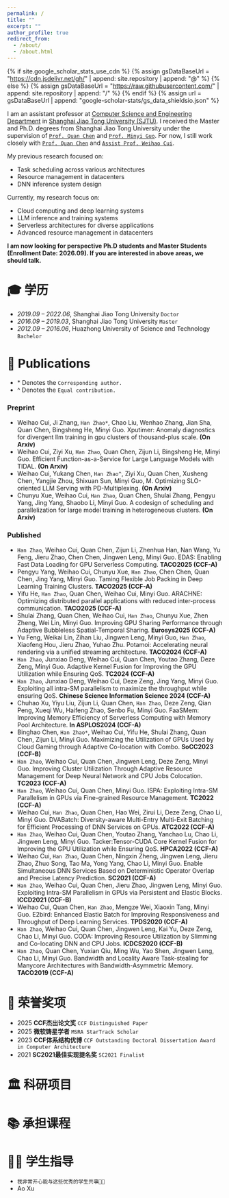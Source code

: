 ```yaml
---
permalink: /
title: ""
excerpt: ""
author_profile: true
redirect_from: 
  - /about/
  - /about.html
---
```


{% if site.google_scholar_stats_use_cdn %}
{% assign gsDataBaseUrl = "https://cdn.jsdelivr.net/gh/" | append: site.repository | append: "@" %}
{% else %}
{% assign gsDataBaseUrl = "https://raw.githubusercontent.com/" | append: site.repository | append: "/" %}
{% endif %}
{% assign url = gsDataBaseUrl | append: "google-scholar-stats/gs_data_shieldsio.json" %}

<span class='anchor' id='about-me'></span>

<!-- 2020年在<a href="http://www.ues.pku.edu.cn/old/szdw/qbjs/w/311950.htm" target="_blank">`王仰麟教授`</a>与<a href="http://www.ues.pku.edu.cn/jszy/pj/pjgrjl/47d5081a72b1402693d0ef0eac835be3.htm" target="_blank">`彭建教授`</a>指导下于北京大学获得博士学位，期间曾前往美国两院院士<a href="https://search.asu.edu/profile/1227885" target="_blank">`Billie Turner教授`</a>课题组进行联合培养。现主要从事景观格局与社会-生态过程领域的研究，发表国内外>期刊论文50余篇，含1篇Nature旗下期刊论文。 -->


I am an assistant professor at <a href="https://www.cs.sjtu.edu.cn/" target="_blank">Computer Science and Engineering Department</a> in <a href="https://www.sjtu.edu.cn/" target="_blank">Shanghai Jiao Tong University (SJTU)</a>. I received the Master and Ph.D. degrees from Shanghai Jiao Tong University under the supervision of <a href="https://www.cs.sjtu.edu.cn/~chen-quan/index_EN.html" target="_blank">`Prof. Quan Chen`</a> and <a href="https://cs.sjtu.edu.cn/~guo-my/" target="_blank">`Prof. Minyi Guo`</a>. For now, I still work closely with <a href="https://www.cs.sjtu.edu.cn/~chen-quan/index_EN.html" target="_blank">`Prof. Quan Chen`</a> and <a href="https://raphael-hao.top/" target="_blank">`Assist Prof. Weihao Cui`</a>.

My previous research focused on:
- Task scheduling across various architectures
- Resource management in datacenters
- DNN inference system design

Currently, my research focus on: 
- Cloud computing and deep learning systems
- LLM inference and training systems
- Serverless architectures for diverse applications
- Advanced resource management in datacenters

**I am now looking for perspective Ph.D students and Master Students (Enrollment Date: 2026.09). If you are interested in above areas, we should talk.**

<span class='anchor' id='-xl'></span>

# 🎓 学历
- *2019.09 – 2022.06*, Shanghai Jiao Tong University        `Doctor`
- *2016.09 – 2019.03*, Shanghai Jiao Tong University        `Master`
- *2012.09 – 2016.06*, Huazhong University of Science and Technology         `Bachelor`

<!-- <span class='anchor' id='-xsjz'></span>

# 💻 学术兼职

- 2025-至今，《生态学报》 `青年编委`
- 2024-至今，《Human and Ecological Risk Assessment》 `副主编`
- 2024-至今，中国生态学会青年工作委员会 `副秘书长` -->

<span class='anchor' id='-fblw'></span>

# 📝 Publications

- \* Denotes the `Corresponding author.`
- ^ Denotes the `Equal contribution.`

### Preprint

- Weihao Cui, Ji Zhang, `Han Zhao*`, Chao Liu, Wenhao Zhang, Jian Sha, Quan Chen, Bingsheng He, Minyi Guo. Xputimer: Anomaly diagnostics for divergent llm training in gpu clusters of thousand-plus scale. **(On Arxiv)** 
- Weihao Cui, Ziyi Xu, `Han Zhao`, Quan Chen, Zijun Li, Bingsheng He, Minyi Guo. Efficient Function-as-a-Service for Large Language Models with TIDAL. **(On Arxiv)** 
- Weihao Cui, Yukang Chen, `Han Zhao^`, Ziyi Xu, Quan Chen, Xusheng Chen, Yangjie Zhou, Shixuan Sun, Minyi Guo, M. Optimizing SLO-oriented LLM Serving with PD-Multiplexing. **(On Arxiv)**
- Chunyu Xue, Weihao Cui, `Han Zhao`, Quan Chen, Shulai Zhang, Pengyu Yang, Jing Yang, Shaobo Li, Minyi Guo. A codesign of scheduling and parallelization for large model training in heterogeneous clusters. **(On Arxiv)**

### Published

- `Han Zhao`, Weihao Cui, Quan Chen, Zijun Li, Zhenhua Han, Nan Wang, Yu Feng, Jieru Zhao, Chen Chen, Jingwen Leng, Minyi Guo. EDAS: Enabling Fast Data Loading for GPU Serverless Computing. **TACO2025 (CCF-A)** 
- Pengyu Yang, Weihao Cui, Chunyu Xue, `Han Zhao`, Chen Chen, Quan Chen, Jing Yang, Minyi Guo. Taming Flexible Job Packing in Deep Learning Training Clusters. **TACO2025 (CCF-A)** 
- Yifu He, `Han Zhao`, Quan Chen, Weihao Cui, Minyi Guo. ARACHNE: Optimizing distributed parallel applications with reduced inter-process communication. **TACO2025 (CCF-A)** 
- Shulai Zhang, Quan Chen, Weihao Cui, `Han Zhao`, Chunyu Xue, Zhen Zheng, Wei Lin, Minyi Guo. Improving GPU Sharing Performance through Adaptive Bubbleless Spatial-Temporal Sharing. **Eurosys2025 (CCF-A)** 
- Yu Feng, Weikai Lin, Zihan Liu, Jingwen Leng, Minyi Guo, `Han Zhao`, Xiaofeng Hou, Jieru Zhao, Yuhao Zhu. Potamoi: Accelerating neural rendering via a unified streaming architecture. **TACO2024 (CCF-A)**
- `Han Zhao`, Junxiao Deng, Weihao Cui, Quan Chen, Youtao Zhang, Deze Zeng, Minyi Guo. Adaptive Kernel Fusion for Improving the GPU Utilization while Ensuring QoS. **TC2024 (CCF-A)**
- `Han Zhao`, Junxiao Deng, Weihao Cui, Deze Zeng, Jing Yang, Minyi Guo. Exploiting all intra-SM parallelism to maximize the throughput while ensuring QoS. **Chinese Science Information Science 2024 (CCF-A)**
- Chuhao Xu, Yiyu Liu, Zijun Li, Quan Chen, `Han Zhao`, Deze Zeng, Qian Peng, Xueqi Wu, Haifeng Zhao, Senbo Fu, Minyi Guo. FaaSMem: Improving Memory Efficiency of Serverless Computing with Memory Pool Architecture. **In ASPLOS2024 (CCF-A)**
- Binghao Chen, `Han Zhao*`, Weihao Cui, Yifu He, Shulai Zhang, Quan Chen, Zijun Li, Minyi Guo. Maximizing the Utilization of GPUs Used by Cloud Gaming through Adaptive Co-location with Combo. **SoCC2023 (CCF-B)**
- `Han Zhao`, Weihao Cui, Quan Chen, Jingwen Leng, Deze Zeng, Minyi Guo. Improving Cluster Utilization Through Adaptive Resource Management for Deep Neural Network and CPU Jobs Colocation. **TC2023 (CCF-A)**
- `Han Zhao`, Weihao Cui, Quan Chen, Minyi Guo. ISPA: Exploiting Intra-SM Parallelism in GPUs via Fine-grained Resource Management. **TC2022 (CCF-A)**
- Weihao Cui, `Han Zhao`, Quan Chen, Hao Wei, Zirui Li, Deze Zeng, Chao Li, Minyi Guo. DVABatch: Diversity-aware Multi-Entry Multi-Exit Batching for Efficient Processing of DNN Services on GPUs. **ATC2022 (CCF-A)**
- `Han Zhao`, Weihao Cui, Quan Chen, Youtao Zhang, Yanchao Lu, Chao Li, Jingwen Leng, Minyi Guo. Tacker:Tensor-CUDA Core Kernel Fusion for Improving the GPU Utilization while Ensuring QoS. **HPCA2022 (CCF-A)**
- Weihao Cui, `Han Zhao`, Quan Chen, Ningxin Zheng, Jingwen Leng, Jieru Zhao, Zhuo Song, Tao Ma, Yong Yang, Chao Li, Minyi Guo. Enable Simultaneous DNN Services Based on Deterministic Operator Overlap and Precise Latency Prediction. **SC2021 (CCF-A)**
- `Han Zhao`, Weihao Cui, Quan Chen, Jieru Zhao, Jingwen Leng, Minyi Guo. Exploiting Intra-SM Parallelism in GPUs via Persistent and Elastic Blocks. **ICCD2021 (CCF-B)**
- Weihao Cui, Quan Chen, `Han Zhao`, Mengze Wei, Xiaoxin Tang, Minyi Guo. E2bird: Enhanced Elastic Batch for Improving Responsiveness and Throughput of Deep Learning Services. **TPDS2020 (CCF-A)**
- `Han Zhao`, Weihao Cui, Quan Chen, Jingwen Leng, Kai Yu, Deze Zeng, Chao Li, Minyi Guo. CODA: Improving Resource Utilization by Slimming and Co-locating DNN and CPU Jobs. **ICDCS2020 (CCF-B)**
- `Han Zhao`, Quan Chen, Yuxian Qiu, Ming Wu, Yao Shen, Jingwen Leng, Chao Li, Minyi Guo. Bandwidth and Locality Aware Task-stealing for Manycore Architectures with Bandwidth-Asymmetric Memory. **TACO2019 (CCF-A)**

<span class='anchor' id='-ryjx'></span>

# 🏅 荣誉奖项
- 2025 **CCF杰出论文奖** `CCF Distinguished Paper`
- 2025 **微软铸星学者** `MSRA StarTrack Scholar`
- 2023 **CCF体系结构优博** `CCF Outstanding Doctoral Dissertation Award in Computer Architecture`
- 2021 **SC2021最佳实现提名奖** `SC2021 Finalist`

<span class='anchor' id='-kyxm'></span>

# 🏛️ 科研项目

<!-- - 2023-2025，**国家自然科学基金青年项目**，空间流动视角下水质净化服务惠益测度及其对景观格局演变的响应：以太湖流域为例（`主持`）
- 2023-2027，**科技部重点研发计划子课题**（2023YFF1304700），干旱区城市及其周边区域生态空间需水量精细化估算（`主持`）
- 2022-2023，**教育部地表过程与资源生态国家重点实验室开放课题**（2022-KF-03），太湖流域生态系统服务权衡分析及驱动识别：基于粮食-水-生态关联视角（`主持`）
- 2022-2023，**上海师范大学国家自然科学基金培育计划**（SK202219），太湖流域景观格局演变对水质净化服务的影响机制：基于空间流动视角（`主持`）
- 2022-2023，**上海高校青年教师培养资助计划项目**（ZZ202207005），课程思政改革要求下《地理科学导论》课堂教学设计（`主持`）
- 2023-2024，**上海高校市级重点课程**，地理科学导论（参与）
- 2019-2021，**国家自然科学基金国际（地区）合作与交流项目**（41911530080），陆-河交界面社会-经济-环境权衡管理（参与） -->

<span class='anchor' id='-cdkc'></span>

# 📚 承担课程

<!-- - 2023.1-至今，**景观与区域生态学**（3学分），本科生课程
- 2022.1-至今，**地理信息系统原理**（3学分），本科生课程
- 2021.9-至今，**地理科学导论**（3学分），本科生课程 -->

<span class='anchor' id='-xszd'></span>

# 🧑‍🎓 学生指导

- `我非常开心能与这些优秀的学生共事💖💖`
- Ao Xu
